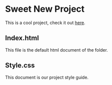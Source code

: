 # Sweet New Project

This is a cool project, check it out [here](https://bronkula.github.io/gittest).

## Index.html

This file is the default html document of the folder.

## Style.css

This document is our project style guide.
